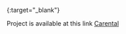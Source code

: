 
[]("https://lh5.googleusercontent.com/gH75T7dPD0h0Sef-lC6m0MJk05PtGDI8_jmwy8wZwzgYbUEoRSNzpYvw9qf6W7q8Sj01OavfkTf-D_rrTCH5=w1366-h625-rw"){:target="_blank"}

Project is available at this link <a href="https://carental.netlify.app" target="_blank" rel="noopener noreferrer" >Carental</a>
